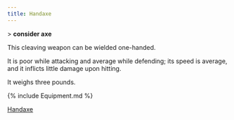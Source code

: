 ```yaml
---
title: Handaxe
---
```


\> **consider axe**

This cleaving weapon can be wielded one-handed.

It is poor while attacking and average while defending; its speed is
average, and it inflicts little damage upon hitting.

It weighs three pounds.

{% include Equipment.md %}

[Handaxe](Category:_Cleaving_weapons "wikilink")